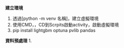 **建立環境**
1. 透過[python -m venv 名稱]，建立虛擬環境
2. 使用CMD，，CD到Scrpits啟動activity，啟動虛擬環境
3. pip install lightgbm optuna pvlib pandas

**資料預處理**
1. 
